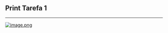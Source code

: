 ## Print Tarefa 1
-------
[![image.png](https://i.postimg.cc/Vk34x84d/image.png)](https://postimg.cc/gxHvh1CW)
